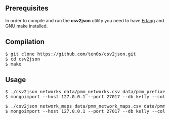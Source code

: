 ## Prerequisites

In order to compile and run the **csv2json** utility you need to have [Erlang](http://www.erlang.org/) and GNU make installed.

## Compilation

<pre>
$ git clone https://github.com/ten0s/csv2json.git
$ cd csv2json
$ make
</pre>

## Usage

<pre>
$ ./csv2json networks data/pmm_networks.csv data/pmm_prefixes.csv > pmm_networks.json
$ mongoimport --host 127.0.0.1 --port 27017 --db kelly --collection networks --file pmm_networks.json -v
</pre>

<pre>
$ ./csv2json network_maps data/pmm_network_maps.csv data/pmm_maps_to_networks.csv > pmm_network_maps.json
$ mongoimport --host 127.0.0.1 --port 27017 --db kelly --collection network_maps --file pmm_network_maps.json -v
</pre>
